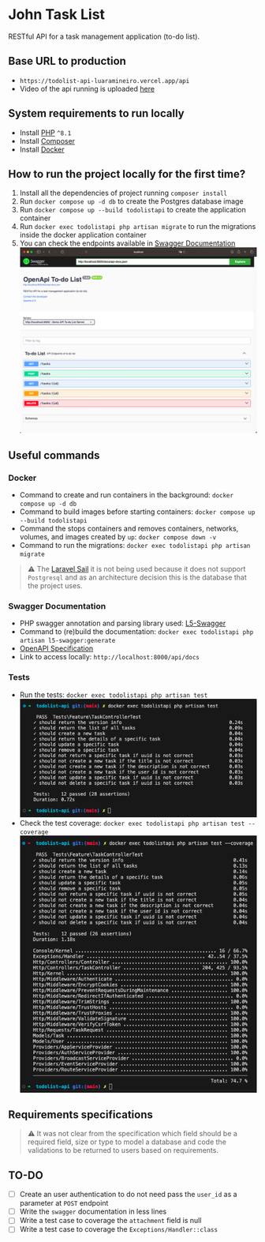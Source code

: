 # John Task List
RESTful API for a task management application (to-do list).

## Base URL to production
* `https://todolist-api-luaramineiro.vercel.app/api`
* Video of the api running is uploaded [here](public/video-2023-08-28.mov)

## System requirements to run locally
* Install [PHP](https://www.php.net/manual/en/install.php) `^8.1`
* Install [Composer](https://getcomposer.org)
* Install [Docker](https://docs.docker.com/engine/install/)

## How to run the project locally for the first time?
1. Install all the dependencies of project running `composer install`
2. Run `docker compose up -d db` to create the Postgres database image
3. Run `docker compose up --build todolistapi` to create the application container
4. Run `docker exec todolistapi php artisan migrate` to run the migrations inside the docker application container
5. You can check the endpoints available in [Swagger Documentation](#swagger-documentation)
![Swagger Image](public/images/swagger.png)

## Useful commands

### Docker
* Command to create and run containers in the background: `docker compose up -d db`
* Command to build images before starting containers: `docker compose up --build todolistapi`
* Command the stops containers and removes containers, networks, volumes, and images created by `up`: `docker compose down -v`
* Command to run the migrations: `docker exec todolistapi php artisan migrate`

> :warning: The [Laravel Sail](https://laravel.com/docs/10.x/sail#interacting-with-sail-databases) it is not being used because it does not support `Postgresql` and as an architecture decision this is the database that the project uses.

### Swagger Documentation
* PHP swagger annotation and parsing library used: [L5-Swagger](https://github.com/DarkaOnLine/L5-Swagger)
* Command to (re)build the documentation: `docker exec todolistapi php artisan l5-swagger:generate`
* [OpenAPI Specification](https://github.com/OAI/OpenAPI-Specification/blob/main/versions/3.0.3.md)
* Link to access locally: `http://localhost:8000/api/docs`

### Tests
* Run the tests: `docker exec todolistapi php artisan test`
![Swagger Image](public/images/test.png)
* Check the test coverage: `docker exec todolistapi php artisan test --coverage`
![Swagger Image](public/images/coverage.png)

## Requirements specifications

>:warning: It was not clear from the specification which field should be a required field, size or type to model a database and code the validations to be returned to users based on requirements.

## TO-DO
- [ ] Create an user authentication to do not need pass the `user_id` as a parameter at `POST` endpoint
- [ ] Write the `swagger` documentation in less lines
- [ ] Write a test case to coverage the `attachment` field is null
- [ ] Write a test case to coverage the `Exceptions/Handler::class`